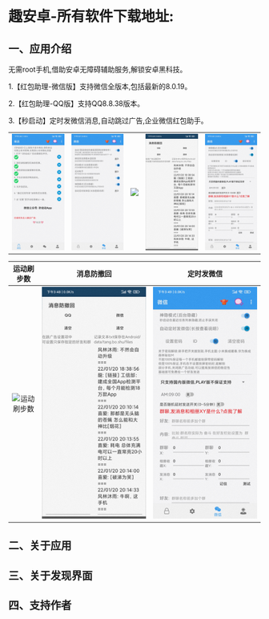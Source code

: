 # 趣安卓-所有软件下载地址:

## 一、应用介绍

无需root手机,借助安卓无障碍辅助服务,解锁安卓黑科技。

1.【红包助理-微信版】支持微信全版本,包括最新的8.0.19。

2.【红包助理-QQ版】支持QQ8.8.38版本。

3.【秒启动】定时发微信消息,自动跳过广告,企业微信红包助手。


<table>
    <tr>
        <td ><center><img src="./miaoqidong/0001.jpg" ></center></td>
        <td ><center><img src="./miaoqidong/0002.jpg" ></center></td>
        <td ><center><img src="https://gitee.com/mutoupiaoliu/SoftDownload/blob/main/miaoqidong/0003.png" ></center></td>
        <td ><center><img src="./miaoqidong/0004.jpg" ></center></td>
        <td ><center><img src="./miaoqidong/0005.jpg" ></center></td>
    </tr>
</table>

|运动刷步数|消息防撤回|定时发微信
|:-:|:-:|:-:|
|![运动刷步数](https://gitee.com/mutoupiaoliu/SoftDownload/blob/main/miaoqidong/0003.png)|![消息防撤回](./miaoqidong/0004.jpg)|![定时发微信](./miaoqidong/0005.jpg)|



## 二、关于应用



## 三、关于发现界面



## 四、支持作者





